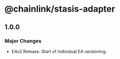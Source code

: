 # @chainlink/stasis-adapter

## 1.0.0

### Major Changes

- EAv2 Release. Start of individual EA versioning.
